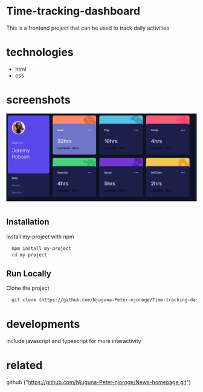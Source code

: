 # Time-tracking-dashboard
This is a frontend project that can be used to track daily activities

# technologies
- html
- css
# screenshots
![](./screenshot.png)

# 
## Installation

Install my-project with npm

```bash
  npm install my-project
  cd my-project
```

## Run Locally

Clone the project

```bash
  git clone (https://github.com/Njuguna-Peter-njoroge/Time-tracking-dashboard.git)
```
# developments
include javascript and typescript for more interactivity
# related
github ("https://github.com/Njuguna-Peter-njoroge/News-homepage.git")